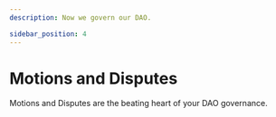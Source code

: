 ```yaml
---
description: Now we govern our DAO.

sidebar_position: 4
---
```


# Motions and Disputes

Motions and Disputes are the beating heart of your DAO governance. 
